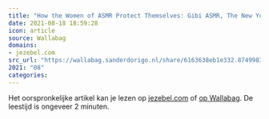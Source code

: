 ```yaml
---
title: "How the Women of ASMR Protect Themselves: Gibi ASMR, The New York Times"
date: 2021-08-18 18:59:28
icon: article
source: Wallabag
domains:
- jezebel.com
src_url: "https://wallabag.sanderdorigo.nl/share/6163638eb1e332.87499830"
2021: "08"
categories:
---
```

Het oorspronkelijke artikel kan je lezen op [jezebel.com](https://jezebel.com/the-women-of-asmr-have-to-become-experts-in-cybersecuri-1833809238) of [op Wallabag](https://wallabag.sanderdorigo.nl/share/6163638eb1e332.87499830). De leestijd is ongeveer 2 minuten.